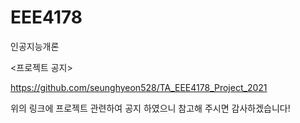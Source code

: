 # EEE4178
 인공지능개론
 
 <프로젝트 공지>

https://github.com/seunghyeon528/TA_EEE4178_Project_2021

위의 링크에 프로젝트 관련하여 공지 하였으니 참고해 주시면 감사하겠습니다!
